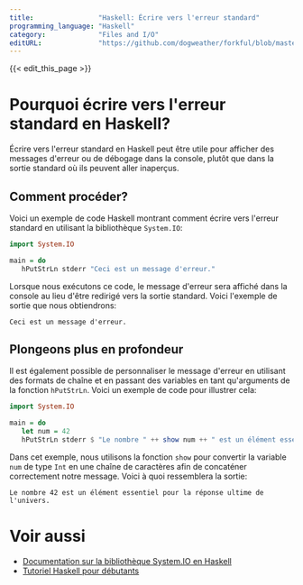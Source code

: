 ```yaml
---
title:                "Haskell: Écrire vers l'erreur standard"
programming_language: "Haskell"
category:             "Files and I/O"
editURL:              "https://github.com/dogweather/forkful/blob/master/content/fr/haskell/writing-to-standard-error.md"
---
```


{{< edit_this_page >}}

# Pourquoi écrire vers l'erreur standard en Haskell?

Écrire vers l'erreur standard en Haskell peut être utile pour afficher des messages d'erreur ou de débogage dans la console, plutôt que dans la sortie standard où ils peuvent aller inaperçus.

## Comment procéder?

Voici un exemple de code Haskell montrant comment écrire vers l'erreur standard en utilisant la bibliothèque `System.IO`:

```Haskell
import System.IO

main = do
   hPutStrLn stderr "Ceci est un message d'erreur."
```

Lorsque nous exécutons ce code, le message d'erreur sera affiché dans la console au lieu d'être redirigé vers la sortie standard. Voici l'exemple de sortie que nous obtiendrons:

```
Ceci est un message d'erreur.
```

## Plongeons plus en profondeur

Il est également possible de personnaliser le message d'erreur en utilisant des formats de chaîne et en passant des variables en tant qu'arguments de la fonction `hPutStrLn`. Voici un exemple de code pour illustrer cela:

```Haskell
import System.IO

main = do
   let num = 42
   hPutStrLn stderr $ "Le nombre " ++ show num ++ " est un élément essentiel pour la réponse ultime de l'univers."
```

Dans cet exemple, nous utilisons la fonction `show` pour convertir la variable `num` de type `Int` en une chaîne de caractères afin de concaténer correctement notre message. Voici à quoi ressemblera la sortie:

```
Le nombre 42 est un élément essentiel pour la réponse ultime de l'univers.
```

# Voir aussi

- [Documentation sur la bibliothèque System.IO en Haskell](https://hackage.haskell.org/package/base-4.15.0.0/docs/System-IO.html)
- [Tutoriel Haskell pour débutants](https://www.tutorialspoint.com/haskell/index.htm)